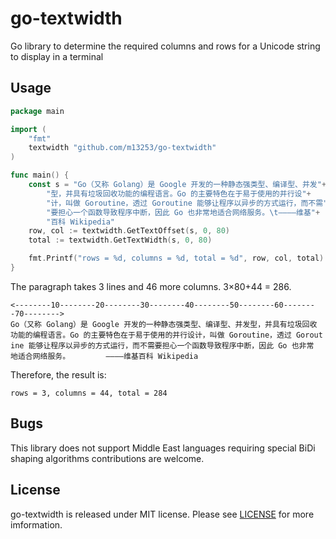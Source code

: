 # go-textwidth

Go library to determine the required columns and rows for a Unicode string to
display in a terminal

## Usage

```go
package main

import (
    "fmt"
    textwidth "github.com/m13253/go-textwidth"
)

func main() {
    const s = "Go（又称 Golang）是 Google 开发的一种静态强类型、编译型、并发"+
        "型，并具有垃圾回收功能的编程语言。Go 的主要特色在于易于使用的并行设"+
        "计，叫做 Goroutine，透过 Goroutine 能够让程序以异步的方式运行，而不需"+
        "要担心一个函数导致程序中断，因此 Go 也非常地适合网络服务。\t————维基"+
        "百科 Wikipedia"
    row, col := textwidth.GetTextOffset(s, 0, 80)
    total := textwidth.GetTextWidth(s, 0, 80)

    fmt.Printf("rows = %d, columns = %d, total = %d", row, col, total)
}
```

The paragraph takes 3 lines and 46 more columns. 3×80+44 = 286.
```
<--------10--------20--------30--------40--------50--------60--------70-------->
Go（又称 Golang）是 Google 开发的一种静态强类型、编译型、并发型，并具有垃圾回收
功能的编程语言。Go 的主要特色在于易于使用的并行设计，叫做 Goroutine，透过 Gorout
ine 能够让程序以异步的方式运行，而不需要担心一个函数导致程序中断，因此 Go 也非常
地适合网络服务。        ————维基百科 Wikipedia
```

Therefore, the result is:
```
rows = 3, columns = 44, total = 284
```

## Bugs

This library does not support Middle East languages requiring special BiDi
shaping algorithms contributions are welcome.

## License

go-textwidth is released under MIT license. Please see [LICENSE](LICENSE) for
more imformation.
